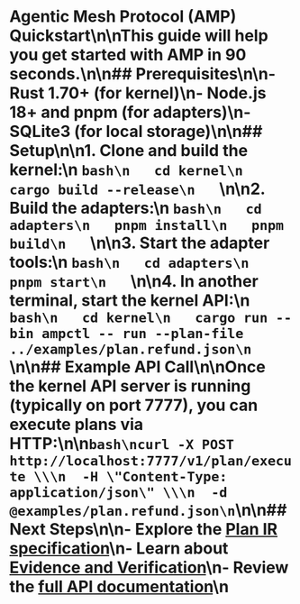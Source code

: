 # Agentic Mesh Protocol (AMP) Quickstart\n\nThis guide will help you get started with AMP in 90 seconds.\n\n## Prerequisites\n\n- Rust 1.70+ (for kernel)\n- Node.js 18+ and pnpm (for adapters)\n- SQLite3 (for local storage)\n\n## Setup\n\n1. Clone and build the kernel:\n   ```bash\n   cd kernel\n   cargo build --release\n   ```\n\n2. Build the adapters:\n   ```bash\n   cd adapters\n   pnpm install\n   pnpm build\n   ```\n\n3. Start the adapter tools:\n   ```bash\n   cd adapters\n   pnpm start\n   ```\n\n4. In another terminal, start the kernel API:\n   ```bash\n   cd kernel\n   cargo run --bin ampctl -- run --plan-file ../examples/plan.refund.json\n   ```\n\n## Example API Call\n\nOnce the kernel API server is running (typically on port 7777), you can execute plans via HTTP:\n\n```bash\ncurl -X POST http://localhost:7777/v1/plan/execute \\\n  -H \"Content-Type: application/json\" \\\n  -d @examples/plan.refund.json\n```\n\n## Next Steps\n\n- Explore the [Plan IR specification](plan-ir.md)\n- Learn about [Evidence and Verification](evidence.md)\n- Review the [full API documentation](api.md)\n